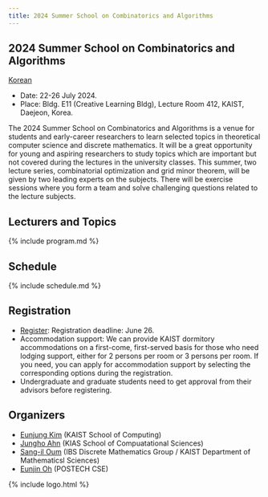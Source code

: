 ```yaml
---
title: 2024 Summer School on Combinatorics and Algorithms
--- 
```

## 2024 Summer School on Combinatorics and Algorithms

[Korean](/)

- Date: 22-26 July 2024.
- Place: Bldg. E11 (Creative Learning Bldg), Lecture Room 412, KAIST, Daejeon, Korea.
  
The 2024 Summer School on Combinatorics and Algorithms is a venue for students and early-career researchers to learn selected topics in theoretical computer science and discrete mathematics. 
It will be a great opportunity for young and aspiring researchers to study topics which are important but not covered during the lectures in the university classes.
This summer, two lecture series, combinatorial optimization and grid minor theorem, will be given by two leading experts on the subjects. There will be exercise sessions where you form a team and solve challenging questions related to the lecture subjects.

Lecturers and Topics
---------------------
{% include program.md %}
  
Schedule
---------------------  
{% include schedule.md %}

  
Registration
--------------------- 
- [Register](https://indico.ibs.re.kr/e/combialgo): Registration deadline: June 26.
- Accommodation support: We can provide KAIST dormitory accommodations on a first-come, first-served basis for those who need lodging support, either for 2 persons per room or 3 persons per room. If you need, you can apply for accommodation support by selecting the corresponding options during the registration.
- Undergraduate and graduate students need to get approval from their advisors before registering.

## Organizers

- [Eunjung Kim](https://www.lamsade.dauphine.fr/~kim/) (KAIST School of Computing)
- [Jungho Ahn](https://www.junghoahn.com) (KIAS School of Compuatational Sciences)
- [Sang-il Oum](https://dimag.ibs.re.kr/home/sangil/) (IBS Discrete Mathematics Group / KAIST Department of Mathematicsl Sciences)
- [Eunjin Oh](https://sites.google.com/view/eunjinoh/) (POSTECH CSE)

{% include logo.html %}

